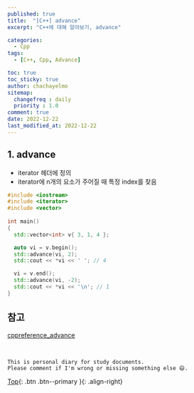 ```yaml
---
published: true
title:  "[C++] advance"
excerpt: "C++에 대해 알아보기, advance"

categories:
  - Cpp
tags:
  - [C++, Cpp, Advance]

toc: true
toc_sticky: true
author: chachayelmo
sitemap:
  changefreq : daily
  priority : 1.0
comment: true
date: 2022-12-22
last_modified_at: 2022-12-22
---
```


## 1. advance
- iterator 헤더에 정의
- iterator에 n개의 요소가 주어질 때 특정 index를 찾음

```cpp
#include <iostream>
#include <iterator>
#include <vector>
 
int main() 
{
  std::vector<int> v{ 3, 1, 4 };

  auto vi = v.begin();
  std::advance(vi, 2);
  std::cout << *vi << ' '; // 4

  vi = v.end();
  std::advance(vi, -2);
  std::cout << *vi << '\n'; // 1
}
```

## 참고
[cppreference_advance](https://en.cppreference.com/w/cpp/iterator/advance)  

<br>

    This is personal diary for study documents.
    Please comment if I'm wrong or missing something else 😄. 

[Top](#){: .btn .btn--primary }{: .align-right}